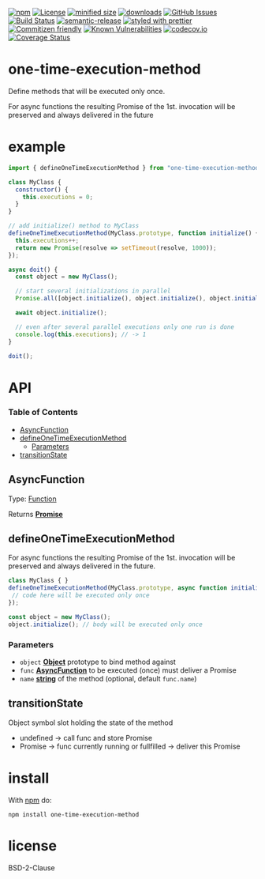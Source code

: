 [![npm](https://img.shields.io/npm/v/one-time-execution-method.svg)](https://www.npmjs.com/package/one-time-execution-method)
[![License](https://img.shields.io/badge/License-BSD%203--Clause-blue.svg)](https://opensource.org/licenses/BSD-3-Clause)
[![minified size](https://badgen.net/bundlephobia/min/one-time-execution-method)](https://bundlephobia.com/result?p=one-time-execution-method)
[![downloads](http://img.shields.io/npm/dm/one-time-execution-method.svg?style=flat-square)](https://npmjs.org/package/one-time-execution-method)
[![GitHub Issues](https://img.shields.io/github/issues/arlac77/one-time-execution-method.svg?style=flat-square)](https://github.com/arlac77/one-time-execution-method/issues)
[![Build Status](https://travis-ci.com/arlac77/one-time-execution-method.svg?branch=master)](https://travis-ci.com/arlac77/one-time-execution-method)
[![semantic-release](https://img.shields.io/badge/%20%20%F0%9F%93%A6%F0%9F%9A%80-semantic--release-e10079.svg)](https://github.com/arlac77/one-time-execution-method)
[![styled with prettier](https://img.shields.io/badge/styled_with-prettier-ff69b4.svg)](https://github.com/prettier/prettier)
[![Commitizen friendly](https://img.shields.io/badge/commitizen-friendly-brightgreen.svg)](http://commitizen.github.io/cz-cli/)
[![Known Vulnerabilities](https://snyk.io/test/github/arlac77/one-time-execution-method/badge.svg)](https://snyk.io/test/github/arlac77/one-time-execution-method)
[![codecov.io](http://codecov.io/github/arlac77/one-time-execution-method/coverage.svg?branch=master)](http://codecov.io/github/arlac77/one-time-execution-method?branch=master)
[![Coverage Status](https://coveralls.io/repos/arlac77/one-time-execution-method/badge.svg)](https://coveralls.io/r/arlac77/one-time-execution-method)

# one-time-execution-method

Define methods that will be executed only once.

For async functions the resulting Promise of the 1st. invocation will be preserved and always delivered in the future

# example

<!-- skip-example -->

```javascript
import { defineOneTimeExecutionMethod } from "one-time-execution-method";

class MyClass {
  constructor() {
    this.executions = 0;
  }
}

// add initialize() method to MyClass
defineOneTimeExecutionMethod(MyClass.prototype, function initialize() {
  this.executions++;
  return new Promise(resolve => setTimeout(resolve, 1000));
});

async doit() {
  const object = new MyClass();

  // start several initializations in parallel
  Promise.all([object.initialize(), object.initialize(), object.initialize()]);

  await object.initialize();

  // even after several parallel executions only one run is done
  console.log(this.executions); // -> 1
}

doit();
```

# API

<!-- Generated by documentation.js. Update this documentation by updating the source code. -->

### Table of Contents

-   [AsyncFunction](#asyncfunction)
-   [defineOneTimeExecutionMethod](#defineonetimeexecutionmethod)
    -   [Parameters](#parameters)
-   [transitionState](#transitionstate)

## AsyncFunction

Type: [Function](https://developer.mozilla.org/docs/Web/JavaScript/Reference/Statements/function)

Returns **[Promise](https://developer.mozilla.org/docs/Web/JavaScript/Reference/Global_Objects/Promise)** 

## defineOneTimeExecutionMethod

For async functions the resulting Promise of the 1st. invocation
will be preserved and always delivered in the future.

```js
class MyClass { }
defineOneTimeExecutionMethod(MyClass.prototype, async function initialize() {
 // code here will be executed only once
});

const object = new MyClass();
object.initialize(); // body will be executed only once
```

### Parameters

-   `object` **[Object](https://developer.mozilla.org/docs/Web/JavaScript/Reference/Global_Objects/Object)** prototype to bind method against
-   `func` **[AsyncFunction](#asyncfunction)** to be executed (once) must deliver a Promise
-   `name` **[string](https://developer.mozilla.org/docs/Web/JavaScript/Reference/Global_Objects/String)** of the method (optional, default `func.name`)

## transitionState

Object symbol slot holding the state of the method

-   undefined -> call func and store Promise
-   Promise   -> func currently running or fullfilled -> deliver this Promise

# install

With [npm](http://npmjs.org) do:

```shell
npm install one-time-execution-method
```

# license

BSD-2-Clause
